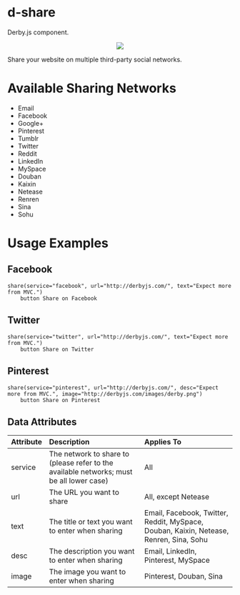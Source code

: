 d-share
========

Derby.js component.

<p align="center"><img src="https://raw.githubusercontent.com/icaliman/d-share/gh-pages/images/share.png"/></p>

Share your website on multiple third-party social networks.

# Available Sharing Networks
* Email
* Facebook
* Google+
* Pinterest
* Tumblr
* Twitter
* Reddit
* LinkedIn
* MySpace
* Douban
* Kaixin
* Netease
* Renren
* Sina
* Sohu

# Usage Examples

## Facebook
```jade
share(service="facebook", url="http://derbyjs.com/", text="Expect more from MVC.")
    button Share on Facebook
```

## Twitter
```jade
share(service="twitter", url="http://derbyjs.com/", text="Expect more from MVC.")
    button Share on Twitter
```

## Pinterest
```jade
share(service="pinterest", url="http://derbyjs.com/", desc="Expect more from MVC.", image="http://derbyjs.com/images/derby.png")
    button Share on Pinterest
```

## Data Attributes

| Attribute | Description | Applies To |
| :--- | :--- | :--- |
| service | The network to share to (please refer to the available networks; must be all lower case) | All |
| url | The URL you want to share | All, except Netease |
| text | The title or text you want to enter when sharing | Email, Facebook, Twitter, Reddit, MySpace, Douban, Kaixin, Netease, Renren, Sina, Sohu |
| desc | The description you want to enter when sharing | Email, LinkedIn, Pinterest, MySpace |
| image | The image you want to enter when sharing | Pinterest, Douban, Sina |